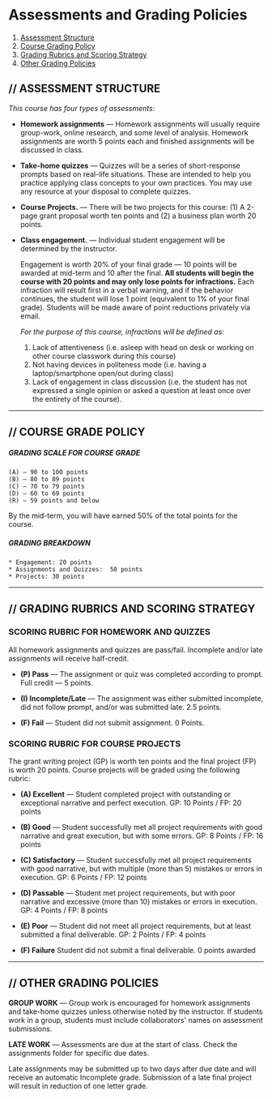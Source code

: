 # Assessments and Grading Policies

1. [Assessment Structure ](#AS) 
1. [Course Grading Policy ](#CGP) 
1. [Grading Rubrics and Scoring Strategy  ](#GRSS)
1. [Other Grading Policies  ](#OGP)

## <a name="AS">// ASSESSMENT STRUCTURE</a>  
_This course has four types of assessments:_  
 
* **Homework assignments** — Homework assignments will usually require group-work, online research, and some level of analysis. Homework assignments are worth 5 points each and finished assignments will be discussed in class.   

* **Take-home quizzes** — Quizzes will be a series of  short-response prompts based on real-life situations. These are intended to help you practice applying class concepts to your own practices. You may use any resource at your disposal to complete quizzes. 
 
* **Course Projects.** — There will be two projects for this course: (1) A 2-page grant proposal worth ten points and (2) a business plan worth 20 points.    
 
* **Class engagement.** — Individual student engagement will be determined by the instructor. 

	Engagement is worth 20% of your final grade — 10 points will be awarded at mid-term and 10 after the final. **All students will begin the course with 20 points and may only lose points for infractions.** Each infraction will result first in a verbal warning, and if the behavior continues, the student will lose 1 point (equivalent to 1% of your final grade). Students will be made aware of point reductions privately via email.  

	_For the purpose of this course, infractions will be defined as:_    
	1.	Lack of attentiveness (i.e. asleep with head on desk or working on other course classwork during this course)  
	2. Not having devices in politeness mode (i.e. having a laptop/smartphone open/out during class)  
	3. Lack of engagement in class discussion (i.e. the student has not expressed a single opinion or asked a question at least once over the entirety of the course).

***
## <a name="CGP">// COURSE GRADE POLICY</a>
##### **GRADING SCALE FOR COURSE GRADE**  
	(A) — 90 to 100 points  
	(B) — 80 to 89 points  
	(C) — 70 to 79 points  
	(D) — 60 to 69 points  
	(R) — 59 points and below 

By the mid-term, you will have earned 50% of the total points for the course.  

#####  **GRADING BREAKDOWN**  
	* Engagement: 20 points  
	* Assignments and Quizzes:	50 points  
	* Projects: 30 points  

***
## <a name="GRSS">// GRADING RUBRICS AND SCORING STRATEGY</a>

### **SCORING RUBRIC FOR HOMEWORK AND QUIZZES**
All homework assignments and quizzes are pass/fail. Incomplete and/or late assignments will receive half-credit. 

* **(P) Pass** — The assignment or quiz was completed according to prompt. Full credit — 5 points. 

* **(I) Incomplete/Late** — The assignment was either submitted incomplete, did not follow prompt, and/or was submitted late. 2.5 points. 

* **(F) Fail** — Student did not submit assignment. 0 Points.


### **SCORING RUBRIC FOR COURSE PROJECTS**
The grant writing project (GP) is worth ten points and the final project (FP) is worth 20 points. Course projects will be graded using the following rubric: 

* **(A) Excellent**	— Student completed project with outstanding or exceptional narrative and	perfect execution. GP: 10 Points / FP: 20 points

* **(B) Good** — Student successfully met all project requirements with good narrative and great execution, but with some errors. GP: 8 Points / FP: 16 points
	
* **(C) Satisfactory**	— Student successfully met all project requirements with good narrative, but with multiple (more than 5) mistakes or errors in execution. GP: 6 Points / FP: 12 points
 
* **(D) Passable** — Student met project requirements, but with poor narrative and excessive (more than 10) mistakes or errors in execution. GP: 4 Points / FP: 8 points
 
* **(E) Poor** — Student did not meet all project requirements, but at least submitted a final deliverable. GP: 2 Points / FP: 4 points
 
* **(F) Failure** Student did not submit a final deliverable. 0 points awarded


***
## <a name="OGP">// OTHER GRADING POLICIES</a>


**GROUP WORK** — Group work is encouraged for homework assignments and take-home quizzes unless otherwise noted by the instructor. If students work in a group, students must include collaborators' names on assessment submissions. 

**LATE WORK** — Assessments are due at the start of class. Check the assignments folder for specific due dates. 

Late assignments may be submitted up to two days after due date and will receive an automatic Incomplete grade. Submission of a late final project will result in reduction of one letter grade.